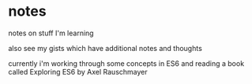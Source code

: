 # notes
notes on stuff I'm learning

also see my gists which have additional notes and thoughts

currently i'm working through some concepts in ES6 and reading a book called Exploring ES6 by Axel Rauschmayer
